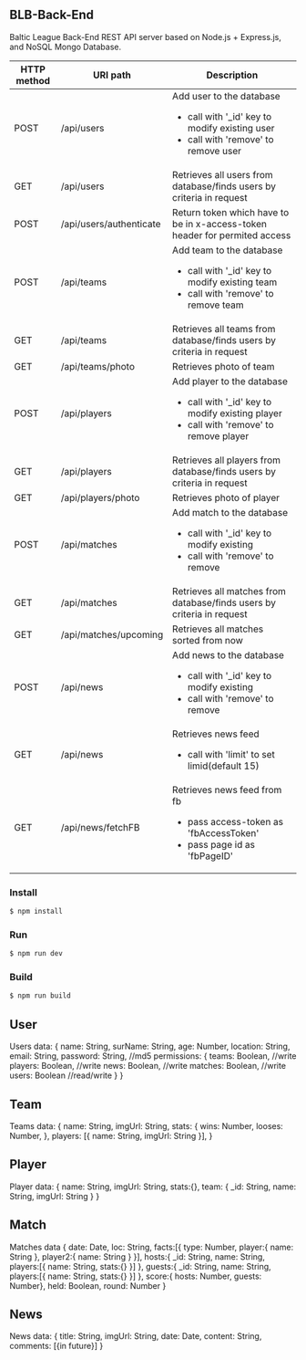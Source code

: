 ## BLB-Back-End
Baltic League Back-End REST API server based on Node.js + Express.js, and NoSQL Mongo Database.

| HTTP method | URI path | Description |
| ----------- | -------- | ----------- |
| POST | /api/users |  Add user to the database <ul><li>call with '_id' key to modify existing user</li><li>call with 'remove' to remove user</li></ul> |
| GET | /api/users |  Retrieves all users from database/finds users by criteria in request |
| POST | /api/users/authenticate | Return token which have to be in x-access-token header for permited access |
| POST | /api/teams |  Add team to the database  <ul><li>call with '_id' key to modify existing team</li><li>call with 'remove' to remove team</li></ul> |
| GET | /api/teams |  Retrieves all teams from database/finds users by criteria in request  |
| GET | /api/teams/photo |  Retrieves photo of team |
| POST | /api/players |  Add player to the database  <ul><li>call with '_id' key to modify existing player</li><li>call with 'remove' to remove player</li></ul> |
| GET | /api/players |  Retrieves all players from database/finds users by criteria in request  |
| GET | /api/players/photo |  Retrieves photo of player |
| POST | /api/matches |  Add match to the database  <ul><li>call with '_id' key to modify existing</li><li>call with 'remove' to remove</li></ul> |
| GET | /api/matches |  Retrieves all matches from database/finds users by criteria in request  |
| GET | /api/matches/upcoming |  Retrieves all matches sorted from now  |
| POST | /api/news | Add news to the database <ul><li>call with '_id' key to modify existing</li><li>call with 'remove' to remove</li></ul> |
| GET | /api/news | Retrieves news feed <ul><li> call with 'limit' to set limid(default 15)</li></ul> |
| GET | /api/news/fetchFB | Retrieves news feed from fb <ul><li> pass access-token as 'fbAccessToken'</li><li> pass page id as 'fbPageID' </ul> |

### Install

```sh
$ npm install
```

### Run

```sh
$ npm run dev
```

### Build

```sh
$ npm run build
```



## User
Users data:
{
    name: String,
    surName: String,
    age: Number,
    location: String,
    email: String,
	password: String, //md5
	permissions: {
		teams: Boolean,		//write
		players: Boolean,	//write
		news: Boolean,		//write
		matches: Boolean,	//write
		users: Boolean		//read/write
	}
}


## Team
Teams data:
{
    name: String,
    imgUrl: String,
    stats: {
		wins: Number,
		looses: Number,
	},
    players: [{
		name: String,
		imgUrl: String
	}],
}


## Player
Player data:
{
	name: String,
	imgUrl: String,
	stats:{},
	team: {
		_id: String,
		name: String,
		imgUrl: String
	}
}


## Match
Matches data
{
    date: Date,
    loc: String,
    facts:[{
		type: Number,
		player:{
			name: String
		},
		player2:{
			name: String
		}
	}],
	hosts:{
		_id: String,
		name: String,
		players:[{
			name: String,
			stats:{}
		}]
	},
	guests:{
		_id: String,
		name: String,
		players:[{
			name: String,
			stats:{}
		}]
	},
	score:{ hosts: Number, guests: Number},
	held: Boolean,
	round: Number
}


## News
News data:
{
	title: String,
	imgUrl: String,
	date: Date,
	content: String,
	comments: [{in future}]
}

